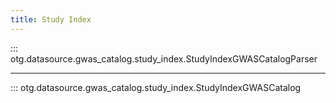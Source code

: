 ```yaml
---
title: Study Index
---
```


::: otg.datasource.gwas_catalog.study_index.StudyIndexGWASCatalogParser

---

::: otg.datasource.gwas_catalog.study_index.StudyIndexGWASCatalog
